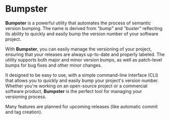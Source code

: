 # Bumpster

**Bumpster** is a powerful utility that automates the process of semantic version bumping. The name is derived from *"bump"* and *"buster"* reflecting its ability to quickly and easily bump the version number of your software project.

With **Bumpster**, you can easily manage the versioning of your project, ensuring that your releases are always up-to-date and properly labeled. The utility supports both major and minor version bumps, as well as patch-level bumps for bug fixes and other minor changes.

It designed to be easy to use, with a simple command-line interface (CLI) that allows you to quickly and easily bump your project's version number. Whether you're working on an open-source project or a commercial software product, **Bumpster** is the perfect tool for managing your versioning process.

Many features are planned for upcoming releases (like automatic commit and tag creation).
